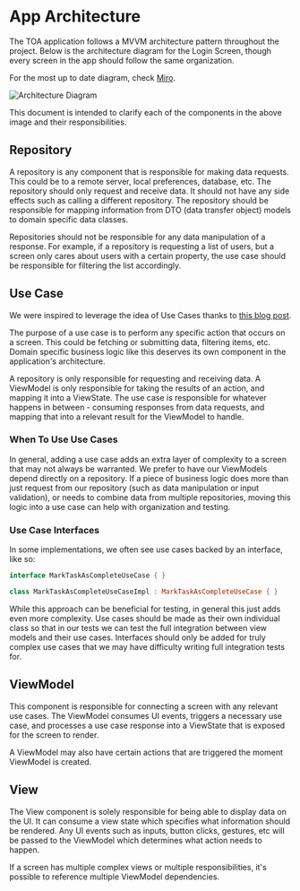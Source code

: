 # App Architecture

The TOA application follows a MVVM architecture pattern throughout the project. Below is the architecture diagram for the Login Screen, though every screen in the app should follow the same organization.

For the most up to date diagram, check [Miro](https://miro.com/app/board/o9J_ltxT_4k=/?invite_link_id=617869994956).

![Architecture Diagram](assets/TOAFlows.jpg)

This document is intended to clarify each of the components in the above image and their responsibilities.

## Repository

A repository is any component that is responsible for making data requests. This could be to a remote server, local preferences, database, etc. The repository should only request and receive data. It should not have any side effects such as calling a different repository. The repository should be responsible for mapping information from DTO (data transfer object) models to domain specific data classes.

Repositories should not be responsible for any data manipulation of a response. For example, if a repository is requesting a list of users, but a screen only cares about users with a certain property, the use case should be responsible for filtering the list accordingly.

## Use Case

We were inspired to leverage the idea of Use Cases thanks to [this blog post](https://proandroiddev.com/why-you-need-use-cases-interactors-142e8a6fe576).

The purpose of a use case is to perform any specific action that occurs on a screen. This could be fetching or submitting data, filtering items, etc. Domain specific business logic like this deserves its own component in the application's architecture.

A repository is only responsible for requesting and receiving data. A ViewModel is only responsible for taking the results of an action, and mapping it into a ViewState. The use case is responsible for whatever happens in between - consuming responses from data requests, and mapping that into a relevant result for the ViewModel to handle.

### When To Use Use Cases

In general, adding a use case adds an extra layer of complexity to a screen that may not always be warranted. We prefer to have our ViewModels depend directly on a repository. If a piece of business logic does more than just request from our repository (such as data manipulation or input validation), or needs to combine data from multiple repositories, moving this logic into a use case can help with organization and testing.

### Use Case Interfaces

In some implementations, we often see use cases backed by an interface, like so:

```kotlin
interface MarkTaskAsCompleteUseCase { }

class MarkTaskAsCompleteUseCaseImpl : MarkTaskAsCompleteUseCase { } 
```

While this approach can be beneficial for testing, in general this just adds even more complexity. Use cases should be made as their own individual class so that in our tests we can test the full integration between view models and their use cases. Interfaces should only be added for truly complex use cases that we may have difficulty writing full integration tests for.

## ViewModel

This component is responsible for connecting a screen with any relevant use cases. The ViewModel consumes UI events, triggers a necessary use case, and processes a use case response into a ViewState that is exposed for the screen to render.

A ViewModel may also have certain actions that are triggered the moment ViewModel is created.

## View

The View component is solely responsible for being able to display data on the UI. It can consume a view state which specifies what information should be rendered. Any UI events such as inputs, button clicks, gestures, etc will be passed to the ViewModel which determines what action needs to happen.

If a screen has multiple complex views or multiple responsibilities, it's possible to reference multiple
ViewModel dependencies.